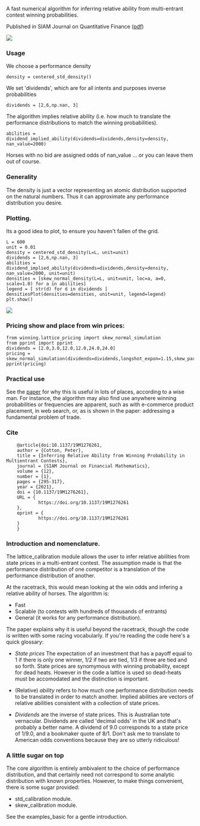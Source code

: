 
A fast numerical algorithm for inferring relative ability from multi-entrant contest winning probabilities. 

Published in SIAM Journal on Quantitative Finance ([pdf](https://github.com/microprediction/winning/blob/main/docs/Horse_Race_Problem__SIAM_updated.pdf))
 
![](https://i.imgur.com/83iFzel.png) 

### Usage

We choose a performance density

    density = centered_std_density()

We set 'dividends', which are for all intents and purposes inverse probabilities

    dividends = [2,6,np.nan, 3]

The algorithm implies relative ability (i.e. how much to translate the performance distributions to match the winning probabilities). 

    abilities = dividend_implied_ability(dividends=dividends,density=density, nan_value=2000)

Horses with no bid are assigned odds of nan_value ... or you can leave them out of course. 

### Generality

The density is just a vector representing an atomic distribution supported on the natural numbers. Thus it can approximate any performance distribution you desire. 

### Plotting.  

Its a good idea to plot, to ensure you haven't fallen of the grid. 

    L = 600
    unit = 0.01
    density = centered_std_density(L=L, unit=unit)
    dividends = [2,6,np.nan, 3]
    abilities = dividend_implied_ability(dividends=dividends,density=density, nan_value=2000, unit=unit)
    densities = [skew_normal_density(L=L, unit=unit, loc=a, a=0, scale=1.0) for a in abilities]
    legend = [ str(d) for d in dividends ]
    densitiesPlot(densities=densities, unit=unit, legend=legend)
    plt.show()

![](https://i.imgur.com/tYsrAWY.png)

### Pricing show and place from win prices:

    from winning.lattice_pricing import skew_normal_simulation
    from pprint import pprint
    dividends = [2.0,3.0,12.0,12.0,24.0,24.0]
    pricing = skew_normal_simulation(dividends=dividends,longshot_expon=1.15,skew_parameter=1.0,nSamples=1000)
    pprint(pricing)

### Practical use

See the  [paper](https://github.com/microprediction/winning/blob/main/docs/Horse_Race_Problem__SIAM_.pdf) for why this is useful in lots of places, according to a wise man. For instance, the algorithm may also find use anywhere winning probabilities or frequencies are apparent, such as with e-commerce product placement, in web search, or, as is shown in the paper: addressing a fundamental problem of trade. 

### Cite

    
        @article{doi:10.1137/19M1276261,
        author = {Cotton, Peter},
        title = {Inferring Relative Ability from Winning Probability in Multientrant Contests},
        journal = {SIAM Journal on Financial Mathematics},
        volume = {12},
        number = {1},
        pages = {295-317},
        year = {2021},
        doi = {10.1137/19M1276261},
        URL = { 
                https://doi.org/10.1137/19M1276261
        },
        eprint = { 
                https://doi.org/10.1137/19M1276261
        }
        }

### Introduction and nomenclature.

The lattice_calibration module allows the user to infer relative abilities from state prices in a multi-entrant contest. The assumption
made is that the performance distribution of one competitor is a translation of the performance distribution of another. 

At the racetrack, this would mean looking at the win odds and infering a relative ability of horses. The algorithm is:

- Fast 
- Scalable (to contests with hundreds of thousands of entrants)
- General (it works for any performance distribution). 

The paper explains why it is useful beyond the racetrack, though the code is written with some racing vocabularly. If you're reading the code here's a quick glossary:

- *State prices* The expectation of an investment that has a payoff equal to 1 if there is only one winner, 1/2 if two are tied, 1/3 if three are tied and so forth. State prices are synomymous with winning probability, except for dead heats. However in the code a lattice is used so dead-heats must be accomodated and the distinction is important. 

- (Relative) *ability* refers to how much one performance distribution needs to be 
translated in order to match another. Implied abilities are vectors of relative abilities consistent with a collection of state prices.

- *Dividends* are the inverse of state prices. This is Australian tote vernacular. Dividends are called 'decimal odds' in the UK and that's probably a better name. A dividend of 9.0 corresponds to a state price of 1/9.0, and a bookmaker quote of 8/1. Don't ask me to translate to American odds conventions because they are so utterly ridiculous!      


### A little sugar on top

The core algorithm is entirely ambivalent to the choice of performance distribution, and that certainly need not correspond to some analytic distribution with known properties. However, to make things convenient, there is some sugar provided:

- std_calibration module. 
- skew_calibration module.  

See the examples_basic for a gentle introduction. 
